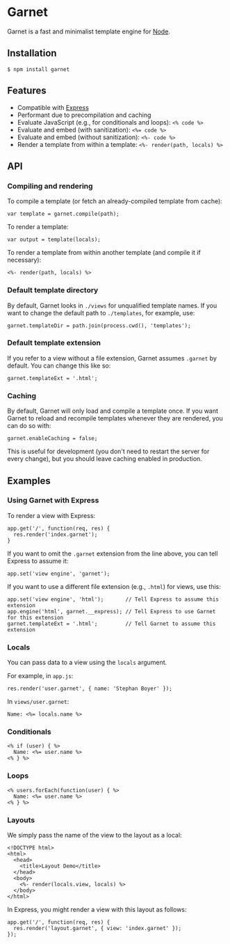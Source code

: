 Garnet
======

Garnet is a fast and minimalist template engine for [Node](http://nodejs.org/).

Installation
------------

    $ npm install garnet

Features
--------

- Compatible with [Express](http://expressjs.com/)
- Performant due to precompilation and caching
- Evaluate JavaScript (e.g., for conditionals and loops): `<% code %>`
- Evaluate and embed (with sanitization): `<%= code %>`
- Evaluate and embed (without sanitization): `<%- code %>`
- Render a template from within a template: `<%- render(path, locals) %>`

API
---

### Compiling and rendering

To compile a template (or fetch an already-compiled template from cache):

    var template = garnet.compile(path);

To render a template:

    var output = template(locals);

To render a template from within another template (and compile it if necessary):

    <%- render(path, locals) %>

### Default template directory

By default, Garnet looks in `./views` for unqualified template names. If you want to change the default path to `./templates`, for example, use:

    garnet.templateDir = path.join(process.cwd(), 'templates');

### Default template extension

If you refer to a view without a file extension, Garnet assumes `.garnet` by default. You can change this like so:

    garnet.templateExt = '.html';

### Caching

By default, Garnet will only load and compile a template once. If you want Garnet to reload and recompile templates whenever they are rendered, you can do so with:

    garnet.enableCaching = false;

This is useful for development (you don't need to restart the server for every change), but you should leave caching enabled in production.

Examples
--------

### Using Garnet with Express

To render a view with Express:

    app.get('/', function(req, res) {
      res.render('index.garnet');
    }

If you want to omit the `.garnet` extension from the line above, you can tell Express to assume it:

    app.set('view engine', 'garnet');

If you want to use a different file extension (e.g., `.html`) for views, use this:

    app.set('view engine', 'html');       // Tell Express to assume this extension
    app.engine('html', garnet.__express); // Tell Express to use Garnet for this extension
    garnet.templateExt = '.html';         // Tell Garnet to assume this extension

### Locals

You can pass data to a view using the `locals` argument.

For example, in `app.js`:

    res.render('user.garnet', { name: 'Stephan Boyer' });

In `views/user.garnet`:

    Name: <%= locals.name %>

### Conditionals

    <% if (user) { %>
      Name: <%= user.name %>
    <% } %>

### Loops

    <% users.forEach(function(user) { %>
      Name: <%= user.name %>
    <% } %>

### Layouts

We simply pass the name of the view to the layout as a local:

    <!DOCTYPE html>
    <html>
      <head>
        <title>Layout Demo</title>
      </head>
      <body>
        <%- render(locals.view, locals) %>
      </body>
    </html>

In Express, you might render a view with this layout as follows:

    app.get('/', function(req, res) {
      res.render('layout.garnet', { view: 'index.garnet' });
    });
